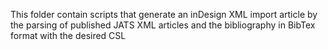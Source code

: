 This folder contain scripts that generate an inDesign XML import article by the parsing of published JATS XML articles and the bibliography in BibTex format with the desired CSL 
